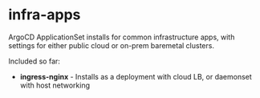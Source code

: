 # infra-apps
ArgoCD ApplicationSet installs for common infrastructure apps, with settings for either public cloud or on-prem baremetal clusters.

Included so far:
- **ingress-nginx** - Installs as a deployment with cloud LB, or daemonset with host networking
